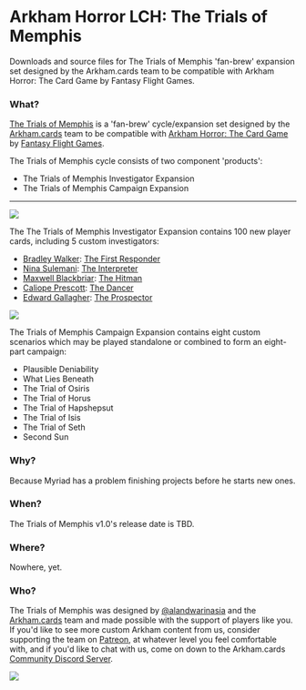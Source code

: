 # Arkham Horror LCH: The Trials of Memphis
Downloads and source files for The Trials of Memphis 'fan-brew' expansion set designed by the Arkham.cards team to be compatible with Arkham Horror: The Card Game by Fantasy Flight Games.

### What?
[The Trials of Memphis](https://www.arkham.cards/trials-of-memphis) is a 'fan-brew' cycle/expansion set designed by the [Arkham.cards](https://patreon.com/arkhamdotcards) team to be compatible with [Arkham Horror: The Card Game](https://www.fantasyflightgames.com/en/products/arkham-horror-the-card-game/) by [Fantasy Flight Games](https://www.fantasyflightgames.com/).

The Trials of Memphis cycle consists of two component 'products':

- The Trials of Memphis Investigator Expansion
- The Trials of Memphis Campaign Expansion

---

![](#)

The The Trials of Memphis Investigator Expansion contains 100 new player cards, including 5 custom investigators:
- [Bradley Walker](#): [The First Responder](#)
- [Nina Sulemani](#): [The Interpreter](#)
- [Maxwell Blackbriar](#): [The Hitman](#)
- [Caliope Prescott](#): [The Dancer](#)
- [Edward Gallagher](#): [The Prospector](#)

![](#)

The Trials of Memphis Campaign Expansion contains eight custom scenarios which may be played standalone or combined to form an eight-part campaign:

- Plausible Deniability
- What Lies Beneath
- The Trial of Osiris
- The Trial of Horus
- The Trial of Hapshepsut
- The Trial of Isis
- The Trial of Seth
- Second Sun

### Why?
Because Myriad has a problem finishing projects before he starts new ones.

### When?
The Trials of Memphis v1.0's release date is TBD.

### Where?

Nowhere, yet.

### Who?
The Trials of Memphis was designed by [@alandwarinasia](https://twitter.com/alandwarinasia) and the [Arkham.cards](https://arkham.cards) team and made possible with the support of players like you. If you'd like to see more custom Arkham content from us, consider supporting the team on [Patreon](https://patreon.com/arkhamdotcards), at whatever level you feel comfortable with, and if you'd like to chat with us, come on down to the Arkham.cards [Community Discord Server](https://discord.gg/xEZ5FwKrNS).

[![](https://legacy.theskepticsguide.org/wp-content/uploads/2018/03/becomeAPatronBanner.png)](https://patreon.com/arkhamdotcards)
